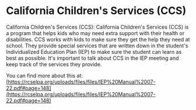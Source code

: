 # California Children's Services (CCS)
California Children's Services (CCS): California Children's Services (CCS) is a program that helps kids who may need extra support with their health or disabilities. CCS works with kids to make sure they get the help they need at school. They provide special services that are written down in the student's Individualized Education Plan (IEP) to make sure the student can learn as best as possible. It's important to talk about CCS in the IEP meeting and keep track of the services they provide.

You can find more about this at: [https://rcselpa.org/uploads/files/files/IEP%20Manual%2007-22.pdf#page=148](https://rcselpa.org/uploads/files/files/IEP%20Manual%2007-22.pdf#page=148)
